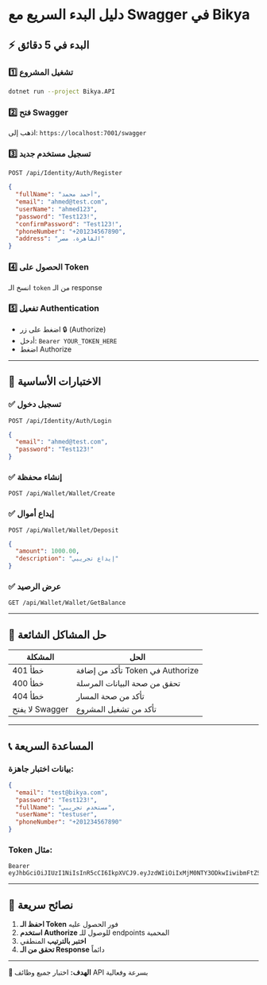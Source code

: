 # دليل البدء السريع مع Swagger في Bikya

## ⚡ البدء في 5 دقائق

### 1️⃣ تشغيل المشروع
```bash
dotnet run --project Bikya.API
```

### 2️⃣ فتح Swagger
اذهب إلى: `https://localhost:7001/swagger`

### 3️⃣ تسجيل مستخدم جديد
```
POST /api/Identity/Auth/Register
```
```json
{
  "fullName": "أحمد محمد",
  "email": "ahmed@test.com",
  "userName": "ahmed123",
  "password": "Test123!",
  "confirmPassword": "Test123!",
  "phoneNumber": "+201234567890",
  "address": "القاهرة، مصر"
}
```

### 4️⃣ الحصول على Token
انسخ الـ `token` من الـ response

### 5️⃣ تفعيل Authentication
- اضغط على زر 🔒 (Authorize)
- أدخل: `Bearer YOUR_TOKEN_HERE`
- اضغط Authorize

---

## 🎯 الاختبارات الأساسية

### ✅ تسجيل دخول
```
POST /api/Identity/Auth/Login
```
```json
{
  "email": "ahmed@test.com",
  "password": "Test123!"
}
```

### ✅ إنشاء محفظة
```
POST /api/Wallet/Wallet/Create
```

### ✅ إيداع أموال
```
POST /api/Wallet/Wallet/Deposit
```
```json
{
  "amount": 1000.00,
  "description": "إيداع تجريبي"
}
```

### ✅ عرض الرصيد
```
GET /api/Wallet/Wallet/GetBalance
```

---

## 🔧 حل المشاكل الشائعة

| المشكلة | الحل |
|---------|------|
| خطأ 401 | تأكد من إضافة Token في Authorize |
| خطأ 400 | تحقق من صحة البيانات المرسلة |
| خطأ 404 | تأكد من صحة المسار |
| لا يفتح Swagger | تأكد من تشغيل المشروع |

---

## 📞 المساعدة السريعة

### بيانات اختبار جاهزة:
```json
{
  "email": "test@bikya.com",
  "password": "Test123!",
  "fullName": "مستخدم تجريبي",
  "userName": "testuser",
  "phoneNumber": "+201234567890"
}
```

### Token مثال:
```
Bearer eyJhbGciOiJIUzI1NiIsInR5cCI6IkpXVCJ9.eyJzdWIiOiIxMjM0NTY3ODkwIiwibmFtZSI6IkpvaG4gRG9lIiwiaWF0IjoxNTE2MjM5MDIyfQ.SflKxwRJSMeKKF2QT4fwpMeJf36POk6yJV_adQssw5c
```

---

## 🚀 نصائح سريعة

1. **احفظ الـ Token** فور الحصول عليه
2. **استخدم Authorize** للوصول للـ endpoints المحمية
3. **اختبر بالترتيب** المنطقي
4. **تحقق من الـ Response** دائماً

---

**🎯 الهدف:** اختبار جميع وظائف API بسرعة وفعالية 